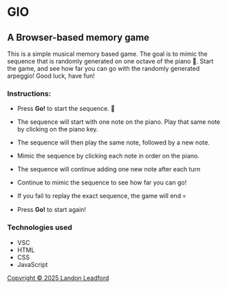 # GIO

## A Browser-based memory game

This is a simple musical memory based game. The goal is to mimic the sequence that is randomly generated on one octave of the piano 🎹. Start the game, and see how far you can go with the randomly generated arpeggio! Good luck, have fun!

### Instructions:

* Press **Go!** to start the sequence. 🚀  

* The sequence will start with one note on the piano. Play that same note by clicking on the piano key.

* The sequence will then play the same note, followed by a new note.

* Mimic the sequence by clicking each note in order on the piano. 

* The sequence will continue adding one new note after each turn

* Continue to mimic the sequence to see how far you can go!

* If you fail to replay the exact sequence, the game will end 💀

* Press **Go!** to start again!

### Technologies used

- VSC
- HTML
- CSS
- JavaScript

[Copyright © 2025 Landon Leadford](LICENSE.md)







